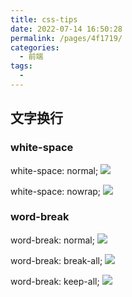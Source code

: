 ```yaml
---
title: css-tips
date: 2022-07-14 16:50:28
permalink: /pages/4f1719/
categories:
  - 前端
tags:
  - 
---
```

## 文字换行

### white-space

white-space: normal;
![](https://qiniu.espe.work/blog/20220714165006.png)

white-space: nowrap;
![](https://qiniu.espe.work/blog/20220714165145.png)

### word-break

word-break: normal;
![](https://qiniu.espe.work/blog/20220714165310.png)

word-break: break-all;
![](https://qiniu.espe.work/blog/20220714165335.png)

word-break: keep-all;
![](https://qiniu.espe.work/blog/20220714165408.png)